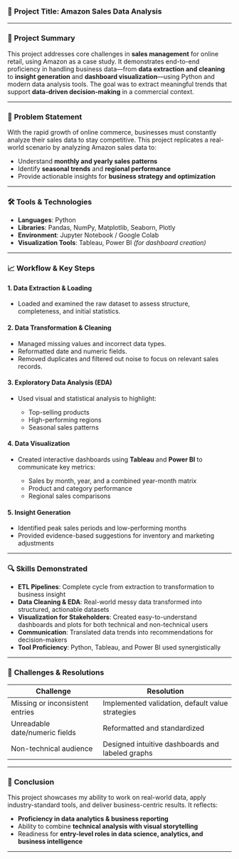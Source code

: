 ### 📌 **Project Title: Amazon Sales Data Analysis**

---

### 🧩 **Project Summary**

This project addresses core challenges in **sales management** for online retail, using Amazon as a case study. It demonstrates end-to-end proficiency in handling business data—from **data extraction and cleaning** to **insight generation** and **dashboard visualization**—using Python and modern data analysis tools. The goal was to extract meaningful trends that support **data-driven decision-making** in a commercial context.

---

### 🎯 **Problem Statement**

With the rapid growth of online commerce, businesses must constantly analyze their sales data to stay competitive. This project replicates a real-world scenario by analyzing Amazon sales data to:

* Understand **monthly and yearly sales patterns**
* Identify **seasonal trends** and **regional performance**
* Provide actionable insights for **business strategy and optimization**

---

### 🛠️ **Tools & Technologies**

* **Languages**: Python
* **Libraries**: Pandas, NumPy, Matplotlib, Seaborn, Plotly
* **Environment**: Jupyter Notebook / Google Colab
* **Visualization Tools**: Tableau, Power BI *(for dashboard creation)*

---

### 📈 **Workflow & Key Steps**

#### 1. **Data Extraction & Loading**

* Loaded and examined the raw dataset to assess structure, completeness, and initial statistics.

#### 2. **Data Transformation & Cleaning**

* Managed missing values and incorrect data types.
* Reformatted date and numeric fields.
* Removed duplicates and filtered out noise to focus on relevant sales records.

#### 3. **Exploratory Data Analysis (EDA)**

* Used visual and statistical analysis to highlight:

  * Top-selling products
  * High-performing regions
  * Seasonal sales patterns

#### 4. **Data Visualization**

* Created interactive dashboards using **Tableau** and **Power BI** to communicate key metrics:

  * Sales by month, year, and a combined year-month matrix
  * Product and category performance
  * Regional sales comparisons

#### 5. **Insight Generation**

* Identified peak sales periods and low-performing months
* Provided evidence-based suggestions for inventory and marketing adjustments

---

### 🔍 **Skills Demonstrated**

* **ETL Pipelines**: Complete cycle from extraction to transformation to business insight
* **Data Cleaning & EDA**: Real-world messy data transformed into structured, actionable datasets
* **Visualization for Stakeholders**: Created easy-to-understand dashboards and plots for both technical and non-technical users
* **Communication**: Translated data trends into recommendations for decision-makers
* **Tool Proficiency**: Python, Tableau, and Power BI used synergistically

---

### 🚧 **Challenges & Resolutions**

| Challenge                       | Resolution                                       |
| ------------------------------- | ------------------------------------------------ |
| Missing or inconsistent entries | Implemented validation, default value strategies |
| Unreadable date/numeric fields  | Reformatted and standardized                     |
| Non-technical audience          | Designed intuitive dashboards and labeled graphs |

---

### 🏁 **Conclusion**

This project showcases my ability to work on real-world data, apply industry-standard tools, and deliver business-centric results. It reflects:

* **Proficiency in data analytics & business reporting**
* Ability to combine **technical analysis with visual storytelling**
* Readiness for **entry-level roles in data science, analytics, and business intelligence**

---


